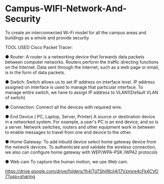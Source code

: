 # Campus-WIFI-Network-And-Security
To create an interconnected Wi-Fi model for all the campus areas and buildings as a whole and provide security

 TOOL USED Cisco Packet Tracer: 
 
● Router: A router is a networking device that forwards data packets between computer networks. Routers perform the traffic directing functions on the Internet. Data sent through the internet, such as a web page or email, is in the form of data packets. 
 
● Switch: Switch allows us to set IP address on interface level. IP address assigned on interface is used to manage that particular interface. To manage entire switch, we have to assign IP address to VLAN1(Default VLAN of switch) 

● Connection: Connect all the devices with required wire. 

● End Device ( PC, Laptop, Server, Printer) A source or destination device in a networked system. For example, a user's PC is an end device, and so is a server. Network switches, routers and other equipment work in between to enable messages to travel from one end device to the other. 

● Home Gateway: To add inbuild device select home gateway device from the network devices. To authenticate and validate the wireless connection, we also can configure home gateway with WEP/WPA-PSK /WPA2 protocols 

● Web cam To capture the human motion, we use Web cam.


https://drive.google.com/drive/folders/1h4iTgTShjWciI4j17Vzmire4cFk4CVO7?usp=sharing
